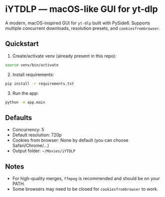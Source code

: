 # iYTDLP — macOS-like GUI for yt-dlp

A modern, macOS-inspired GUI for `yt-dlp` built with PySide6. Supports multiple concurrent downloads, resolution presets, and `cookiesfrombrowser`.

## Quickstart

1. Create/activate venv (already present in this repo):

```bash
source venv/bin/activate
```

2. Install requirements:

```bash
pip install -r requirements.txt
```

3. Run the app:

```bash
python -m app.main
```

## Defaults
- Concurrency: 5
- Default resolution: 720p
- Cookies from browser: None by default (you can choose Safari/Chrome/…)
- Output folder: `~/Movies/iYTDLP`

## Notes
- For high-quality merges, `ffmpeg` is recommended and should be on your PATH.
- Some browsers may need to be closed for `cookiesfrombrowser` to work.
